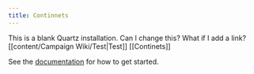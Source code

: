 ```yaml
---
title: Continnets
---
```


This is a blank Quartz installation. Can I change this? What if I add a link?
[[content/Campaign Wiki/Test|Test]]
[[Continets]]


See the [documentation](https://quartz.jzhao.xyz) for how to get started.
